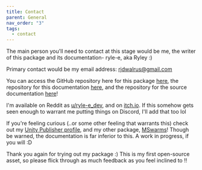 ```yaml
---
title: Contact
parent: General
nav_order: "3"
tags:
  - contact
---
```


The main person you'll need to contact at this stage would be me, the writer of this package and its documentation- ryle-e, aka Ryley :)


Primary contact would be my email address: rjdwalrus@gmail.com

You can access the GitHub repository here for this package [here](https://github.com/ryle-e/ryle-radio), the repository for this documentation [here](https://github.com/ryle-e/ryle-radio-docs/), and the repository for the source documentation [here](https://github.com/ryle-e/ryle-radio-scripting-docs)!

I'm available on Reddit as [u/ryle-e_dev](https://www.reddit.com/u/ryle-e_dev), and on [itch.io](https://ryle-e.itch.io/).
If this somehow gets seen enough to warrant me putting things on Discord, I'll add that too lol

If you're feeling curious (..or some other feeling that warrants this) check out my [Unity Publisher profile](https://assetstore.unity.com/publishers/101853), and my other package, [MSwarms](https://assetstore.unity.com/packages/tools/behavior-ai/mswarms-286769)! Though be warned, the documentation is far inferior to this. A work in progress, if you will :D


Thank you again for trying out my package :) This is my first open-source asset, so please flick through as much feedback as you feel inclined to !!